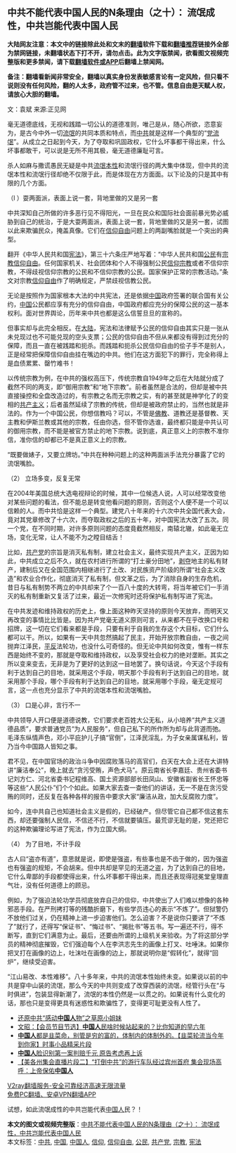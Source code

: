  <h2>中共不能代表中国人民的N条理由（之十）： 流氓成性，中共岂能代表中国人民</h2> <p class="notice"><b>大陆网友注意：本文中的链接除此处和文末的<a href="https://github.com/bannedbook/fanqiang" >翻墙</a>软件下载和<a href="https://github.com/killgcd/justmysocks/blob/master/README.md">翻墙推荐</a>链接外全部为禁网链接，未翻墙状态下打不开，请勿点击。此为文字版禁闻，欲看图文视频完整版和更多禁闻，请下载<a href="https://github.com/bannedbook/fanqiang">翻墙软件或APP</a>后翻墙上禁闻网。</p><p>备注：翻墙看新闻非常安全，翻墙以真实身份发表敏感言论有一定风险，但只看不说则没有任何风险，翻的人太多，政府管不过来，也不管。信息自由是天赋人权，请放心大胆的翻墙。</b></p>  <div class="entry"> <p></p> <p>文：袁斌 来源:正见网</p> <p>毫无道德底线，无视和践踏一切公认的道德准则，唯己是从，随心所欲，恣意妄为，是古今中外一切<span class='wp_keywordlink'><a href="https://www.bannedbook.org/forum11/topic282.html" title="禁片：评中国共产党的流氓本性" target="_blank">流氓</a></span>的共同本质和特点，而<a href="https://www.bannedbook.org/bnews/tag/%e4%b8%ad%e5%85%b1/" class="st_tag internal_tag" rel="tag" title="标签 中共 下的日志">中共</a>就是这样一个典型的“<span class='wp_keywordlink'><a href="https://www.bannedbook.org/forum11/topic282.html" title="禁片：评中国共产党的流氓本性" target="_blank">党流氓</a></span>”。从成立之日起到今天，为了夺取和巩固政权，它什么坏事都干得出来，什么坏事都敢干，可以说是无所不用其极，毫无道德廉耻可言。</p> <p>杀人如麻与撒谎愚民无疑是中共<span class='wp_keywordlink'><a href="https://www.bannedbook.org/forum11/topic282.html" title="禁片：评中国共产党的流氓本性" target="_blank">流氓本性</a></span>和流氓行径的两大集中体现，但中共的流氓本性和流氓行径却绝不仅限于此，而是体现在方方面面。以下论及的只是其中有限的几个方面。</p> <p>（l ）耍两面派，表面上说一套，背地里做的又是另一套</p> <p>中共深知自己所做的许多恶行见不得阳光，一旦在民众和国际社会面前暴光势必威胁到自己的统治，于是大耍两面派，表面上说一套，背地里做的又是另一套，试图以此来欺骗民众，掩盖真像。它们在<span class='wp_keywordlink'><a href="https://www.bannedbook.org/forum11/topic307.html" title="禁片：在中国宗教信仰自由吗？" target="_blank">信仰自由</a></span>问题上的两副嘴脸就是一个突出的典型。</p>  <p>翻开《中华人民共和国<a href="https://www.bannedbook.org/bnews/tag/%e5%ae%aa%e6%b3%95/" class="st_tag internal_tag" rel="tag" title="标签 宪法 下的日志">宪法</a>》，第三十六条庄严地写着：“中华人民共和国<a href="https://www.bannedbook.org/bnews/tag/%e5%85%ac%e6%b0%91/" class="st_tag internal_tag" rel="tag" title="标签 公民 下的日志">公民</a>有<span class='wp_keywordlink'><a href="https://www.bannedbook.org/forum11/topic307.html" title="禁片：在中国宗教信仰自由吗？" target="_blank">宗教信仰自由</a></span>。任何国家机关、社会团体和个人不得强制公民<a href="https://www.bannedbook.org/bnews/tag/%e4%bf%a1%e4%bb%b0/" class="st_tag internal_tag" rel="tag" title="标签 信仰 下的日志">信仰</a><a href="https://www.bannedbook.org/bnews/tag/%e5%ae%97%e6%95%99/" class="st_tag internal_tag" rel="tag" title="标签 宗教 下的日志">宗教</a>或者不信仰宗教，不得歧视信仰宗教的公民和不信仰宗教的公民。国家保护正常的宗教活动。”条文对宗教<a href="https://www.bannedbook.org/bnews/tag/%e4%bf%a1%e4%bb%b0%e8%87%aa%e7%94%b1/" class="st_tag internal_tag" rel="tag" title="标签 信仰自由 下的日志">信仰自由</a>作了明确规定，严禁歧视信教公民。</p> <p>无论是按照作为国家根本大法的中共宪法，还是依据<span class='wp_keywordlink_affiliate'><a href="https://www.bannedbook.org/" title="中国" target="_blank">中国</a></span>政府签署的联合国有关公约，<a href="https://www.bannedbook.org/bnews/tag/%E4%B8%AD%E5%9B%BD/" class="st_tag internal_tag" rel="tag" title="标签 中国 下的日志">中国</a>公民都应享有充分的信仰自由，中国政府都应充分的保障公民的这一基本权利。面对世界舆论，历年来中共也都是这么信誓旦旦的宣称的。</p> <p>但事实却与此完全相反。在<span class='wp_keywordlink_affiliate'><a href="https://www.bannedbook.org/" title="大陆" target="_blank">大陆</a></span>，宪法和法律赋予公民的信仰自由其实只是一张从未兑现过也不可能兑现的空头支票；公民的信仰自由不但从来都没有得到过充分的保障，而且一直在被践踏和扼杀。而践踏和扼杀公民信仰自由的侩子手不是别人，正是经常把保障信仰自由挂在嘴边的中共。他们在这方面犯下的罪行，完全称得上是血债累累、罄竹难书！</p> <p>以传统宗教为例，在中共的强权高压下，传统宗教自1949年之后在大陆就分成了截然不同的两支，即“御用宗教”和“地下宗教”。前者虽然是合法的，但却是被中共直接操控和全盘改造过的，有宗教之名而无宗教之实，有的甚至就是神学化了的变相的<span class='wp_keywordlink'><a href="https://www.bannedbook.org/forum2/topic6177.html" title="《共产主义的终极目的》" target="_blank">共产主义</a></span>；后者虽然延续了宗教的传统，但却是被政府禁止的，当然也就是非法的。作为一个中国公民，你想信教吗？可以，不管是<span class='wp_keywordlink'><a href="https://www.qi-gong.me/buddhism/" title="佛教" target="_blank">佛教</a></span>、道教还是基督教、天主教和伊斯兰教或其他的宗教，任由你选，但不管你选谁，最终都只能是中共认可的御用宗教，而不能是被官方禁止的地下宗教。说到底，真正意义上的宗教不准你信，准你信的却都已不是真正意义上的宗教。</p> <p>“既要做婊子，又要立牌坊。”中共在种种问题上的这种两面派手法充分暴露了它的流氓嘴脸。</p> <p>（2） 立场多变，反复无常</p>  <p>在2004年美国总统大选电视辩论的时候，其中一位候选人说，人可以经常改变他对某些问题的看法，但不能总是转变他看问题的原则，否则这个人便不是一个可以信赖的人。而中共恰是这样一个典型。建党八十年来的十六次中共全国代表大会，竟对其党章修改了十六次，而夺取政权之后的五十年，对中国宪法大改了五次。同一个党，在不同时期，对许多原则问题的态度竟截然相反，南辕北辙，如此毫无立场，变化无常，让人不能不为之瞠目结舌！</p> <p>比如，<a href="https://www.bannedbook.org/bnews/tag/%e5%85%b1%e4%ba%a7%e5%85%9a/" class="st_tag internal_tag" rel="tag" title="标签 共产党 下的日志">共产党</a>的宗旨是消灭私有制，建立社会主义，最终实现共产主义，正因为如此，中共成立之后不久，就在农村进行所谓的“打土豪分田地”，<span class='wp_keywordlink'><a href="https://www.bannedbook.org/forum2/topic21.html" title="《剥夺》 黄建民 著" target="_blank">剥夺</a></span>地主的私有财产，建制后又在全国范围内相继进行了土改、对民族资产阶级的所谓“社会主义改造”和农业合作化，彻底消灭了私有制，但文革之后，为了消除自身的生存危机，昔日与私有制势不两立的中共却来了个一百八十度的大转弯，将当年被它们一手消灭的私有制重新又复活了过来，最近一次修宪时还将保护私有制写进了宪法。</p> <p>在中共发迹和维持政权的历史上，像上面这种昨天坚持的原则今天放弃，而明天又再改变的事情比比皆是。因为共产党毫无道义原则可言，从来都不在乎改换口号和招牌，这一切在它们看来都是手段，只要有利于自我的生存这个大目标，它们什么都可以干。所以，如果有一天中共忽然搞起了民主，开始开放宗教自由，一夜之间抛弃江泽民，<span class='wp_keywordlink'><a href="https://www.bannedbook.org/forum11/topic332.html" title="禁片：平反的把戏" target="_blank">平反</a></span>法轮功，也没什么可奇怪的。但无论中共如何改变，惟有一样东西是始终不变的，那就是夺取和维持政权，以及享受社会权力的绝对垄断。其实之所以变来变去，无非是为了更好的达到这一目地罢了。换句话说，今天这个手段有利于达到自己的目地，就采用这个手段，明天那个手段有利于达到自己的目地，就采用那个手段，哪个手段有利于达到自己的目地，就采用哪个手段，毫无定规可言，这一点也充分显示了中共的流氓本性和流氓嘴脸。</p> <p>（3） 口是心非，言行不一</p> <p>中共领导人开口便是道德说教，它们要求老百姓大公无私，从小培养“共产主义道德品质”，要求普通党员“为人民服务”，但自己私下的所作所为却与此背道而弛。毛泽东纵情声色，邓小平庇护儿子搞“官倒”，江泽民淫乱，为子女亲属谋私利，皆乃当今中国路人皆知之事。</p> <p>君不见，在中国官场的政治斗争中因腐败落马的高官们，白天在大会上还在大讲特讲“廉洁奉公”，晚上就去“贪污受贿，声色犬马”。原云南省长李嘉廷、贵州省委书记刘方仁、河北省委书记程维高、国土资源部部长田凤山、安徽省副省长王怀忠等等这些“人民公仆”们个个如此。如果大家去查一查他们的讲话，无一不是在贪污受贿的同时，还反复在各种各样的报告中要求大家“廉洁从政，加大反腐败力度”。</p>  <p>如今，连中共自己也知道社会主义是假的，已经破产。但尽管它自己都不信这套东西，却还要强制人民信，不信还不行，不信就要镇压。最荒谬无耻的是，党还把它的这种欺骗理论写进了宪法，作为立国大纲。</p> <p>（4） 为了目地，不计手段</p> <p>古人曰“盗亦有道”，意思就是说，即使是强盗，有些事也是不齿于做的，因为强盗也有强盗的规矩，不会胡来。但中共却是罕见的无道之盗，为了达到自己的目地，它什么卑鄙的手段都使得出来，什么坏事都干得出来，而且还表现得冠冕堂皇理直气壮，没有任何道德上的顾忌。</p> <p>例如，为了强迫法轮功学员彻底放弃自己的信仰，中共使出了人们难以想像的各种邪恶手段。在严刑拷打等的残酷折磨下，有些学员违心的表示“不炼了”。但狱警仍不放他们过关，仍在精神上进一步迫害他们。怎么迫害？不是说你只要讲了“不炼了”就行了，还得写“保证书”、“悔过书”、“揭批书”等五书。写一遍还不行，得不断写，直到它们满意为止。最后，还要由所谓的上级机关来验收。为了将这部分学员的精神彻底摧毁，它们强迫每个人在李洪志先生的画像上打叉、吐唾沫。如果你把叉打在画像的边上，吐沫吐在画像的边上，那就说明你是“假转化”，就得“回炉”，继续受迫害。</p> <p>“江山易改、本性难移”。八十多年来，中共的流氓本性始终未变。如果说以前的中共是穿中山装的流氓，那么今天的中共则变成了改穿西装的流氓，经管行头在“与时俱进”，包装显得新潮了，流氓的本性仍然是一以贯之的。如果说有什么变化的话，那也只是变得更具有迷惑性和欺骗性了，变得更可耻更没有人性了。</p> <ul class='op-related-articles' title='相关阅读'> <li><a href='https://www.bannedbook.org/bnews/lishi/20201123/1435442.html' target='_blank'>还原中共“感动<b>中国人</b>物”之草原小姐妹</a></li> <li><a href='https://www.bannedbook.org/bnews/cbnews/20201123/1435431.html' target='_blank'>文昭：【会员节目节选】<b>中国人</b>民啥时候站起来的？比你知道的早六年</a></li> <li><a href='https://www.bannedbook.org/bnews/bannedvideo/20201123/1435324.html' target='_blank'><b>中国人</b>都是韭菜命，别管是穷的富的，体制内的体制外的。【韭菜轮流当今年到你家】时事小品精采片段</a></li> <li><a href='https://www.bannedbook.org/bnews/comments/20201122/1435223.html' target='_blank'><b>中国人</b>脸识别第一案判赔千元 原告考虑再上诉</a></li> <li><a href='https://www.bannedbook.org/bnews/bannedvideo/20201122/1435158.html' target='_blank'>【美各州集会直播片段二】“打倒中共”的游行车队经过宾州首府 集会现场高呼：上帝保佑<b>中国人</b></a></li> </ul> <p class="texttj"> <a href="https://www.bannedbook.org/forum23/topic22702.html" target="_blank">V2ray翻墙服务-安全可靠经济高速无限流量</a><br/> <a href="https://github.com/bannedbook/fanqiang/wiki/%E7%A6%81%E9%97%BB%E7%BD%91%E5%AE%89%E5%8D%93%E7%BF%BB%E5%A2%99%E6%96%B0%E9%97%BBAPP" target="_blank">免费PC翻墙、安卓VPN翻墙APP</a></p><p>试想，如此流氓成性的中共岂能代表<a href="https://www.bannedbook.org/bnews/tag/%e4%b8%ad%e5%9b%bd%e4%ba%ba/" class="st_tag internal_tag" rel="tag" title="标签 中国人 下的日志">中国人</a>民？！</p> <a name='sharetosocial'></a>       <div><b>本文的图文或视频完整版</b>：<a href='https://www.bannedbook.org/bnews/comments/20201123/1435732.html'>中共不能代表中国人民的N条理由（之十）： 流氓成性，中共岂能代表中国人民</a></div>  </div><!--END ENTRY--> <div class="postfooter"> <div>本文标签：<a href="https://www.bannedbook.org/bnews/tag/%e4%b8%ad%e5%85%b1/" rel="tag">中共</a>, <a href="https://www.bannedbook.org/bnews/tag/%E4%B8%AD%E5%9B%BD/" rel="tag">中国</a>, <a href="https://www.bannedbook.org/bnews/tag/%e4%b8%ad%e5%9b%bd%e4%ba%ba/" rel="tag">中国人</a>, <a href="https://www.bannedbook.org/bnews/tag/%e4%bf%a1%e4%bb%b0/" rel="tag">信仰</a>, <a href="https://www.bannedbook.org/bnews/tag/%e4%bf%a1%e4%bb%b0%e8%87%aa%e7%94%b1/" rel="tag">信仰自由</a>, <a href="https://www.bannedbook.org/bnews/tag/%e5%85%ac%e6%b0%91/" rel="tag">公民</a>, <a href="https://www.bannedbook.org/bnews/tag/%e5%85%b1%e4%ba%a7%e5%85%9a/" rel="tag">共产党</a>, <a href="https://www.bannedbook.org/bnews/tag/%e5%ae%97%e6%95%99/" rel="tag">宗教</a>, <a href="https://www.bannedbook.org/bnews/tag/%e5%ae%aa%e6%b3%95/" rel="tag">宪法</a></div>  </div><!--END POSTFOOTER--> 